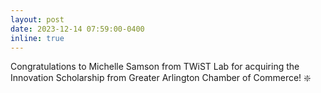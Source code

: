 ```yaml
---
layout: post
date: 2023-12-14 07:59:00-0400
inline: true
---
```


Congratulations to Michelle Samson from TWiST Lab for acquiring the Innovation Scholarship from Greater Arlington Chamber of Commerce! :sparkle:
